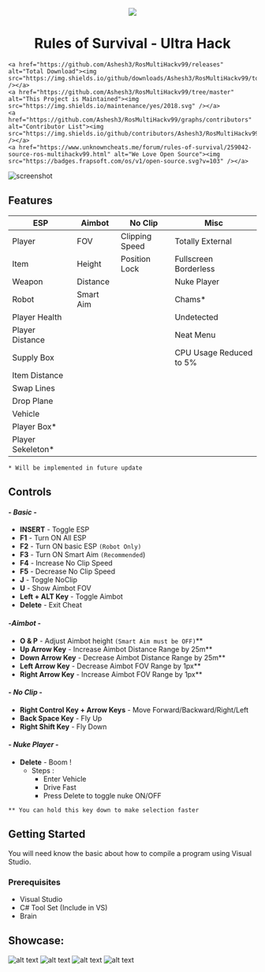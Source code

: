 
<p align="center"><img src="https://i.imgur.com/zbUTsRh.png"></p>
<h1 align="center">Rules of Survival - Ultra Hack</h1>

<p align="center">
	
	<a href="https://github.com/Ashesh3/RosMultiHackv99/releases" alt="Total Download"><img src="https://img.shields.io/github/downloads/Ashesh3/RosMultiHackv99/total.svg" /></a>
	<a href="https://github.com/Ashesh3/RosMultiHackv99/tree/master" alt="This Project is Maintained"><img src="https://img.shields.io/maintenance/yes/2018.svg" /></a>
	<a href="https://github.com/Ashesh3/RosMultiHackv99/graphs/contributors" alt="Contributor List"><img src="https://img.shields.io/github/contributors/Ashesh3/RosMultiHackv99.svg" /></a>
	<a href="https://www.unknowncheats.me/forum/rules-of-survival/259042-source-ros-multihackv99.html" alt="We Love Open Source"><img src="https://badges.frapsoft.com/os/v1/open-source.svg?v=103" /></a>
</p>

![screenshot](https://i.imgur.com/nxBFbGJ.png)

## Features

|        ESP        |     Aimbot    |     No Clip    |          Misc         |
|   -------------   | ------------- | -------------  |      -------------    |
| Player            | FOV           | Clipping Speed | Totally External      |
| Item              | Height        | Position Lock  | Fullscreen Borderless |
| Weapon            | Distance      |                | Nuke Player           |
| Robot             | Smart Aim     |                | Chams*                |
| Player Health     |               |                | Undetected            |
| Player Distance   |               |                | Neat Menu             |
| Supply Box        |               |                |CPU Usage Reduced to 5%|
| Item Distance     |               |                |                       |
| Swap Lines        |               |                |                       |
| Drop Plane        |               |                |                       |
| Vehicle           |               |                |                       |
| Player Box*       |               |                |                       |
| Player Sekeleton* |               |                |                       | 

```* Will be implemented in future update```

## Controls

#### - *Basic* -

* **INSERT** - Toggle ESP
* **F1** - Turn ON All ESP
* **F2** - Turn ON basic ESP ```(Robot Only)```
* **F3** - Turn ON Smart Aim ```(Recommended```)
* **F4** - Increase No Clip Speed
* **F5** - Decrease No Clip Speed
* **J** - Toggle NoClip
* **U** - Show Aimbot FOV
* **Left + ALT Key** - Toggle Aimbot
* **Delete** - Exit Cheat

####  -*Aimbot* -

* **O & P** - Adjust Aimbot height ```(Smart Aim must be OFF)```**
* **Up Arrow Key**  - Increase Aimbot Distance Range by 25m**
* **Down Arrow Key** - Decrease Aimbot Distance Range by 25m**
* **Left Arrow Key** - Decrease Aimbot FOV Range by 1px**
* **Right Arrow Key** - Increase Aimbot FOV Range by 1px**

#### - *No Clip* -

* **Right Control Key + Arrow Keys**  - Move Forward/Backward/Right/Left
* **Back Space Key** - Fly Up
* **Right Shift Key** - Fly Down

#### - *Nuke Player* -

* **Delete** - Boom !
  * Steps :
    * Enter Vehicle
    * Drive Fast
    * Press Delete to toggle nuke ON/OFF

```** You can hold this key down to make selection faster```

## Getting Started
You will need know the basic about how to compile a program using Visual Studio.

### Prerequisites
* Visual Studio
* C# Tool Set (Include in VS)
* Brain

## Showcase:
![alt text](https://i.imgur.com/4cdZRCe.png "Screenshot")
![alt text](https://i.imgur.com/zjJdaBZ.jpg "Screenshot")
![alt text](https://i.imgur.com/UiBDs3d.jpg "Screenshot")
![alt text](https://i.imgur.com/IGwjflD.jpg "Screenshot")

